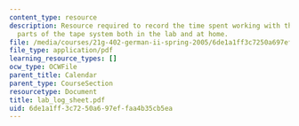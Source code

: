 ```yaml
---
content_type: resource
description: Resource required to record the time spent working with the different
  parts of the tape system both in the lab and at home.
file: /media/courses/21g-402-german-ii-spring-2005/6de1a1ff3c7250a697effaa4b35cb5ea_lab_log_sheet.pdf
file_type: application/pdf
learning_resource_types: []
ocw_type: OCWFile
parent_title: Calendar
parent_type: CourseSection
resourcetype: Document
title: lab_log_sheet.pdf
uid: 6de1a1ff-3c72-50a6-97ef-faa4b35cb5ea
---
```

